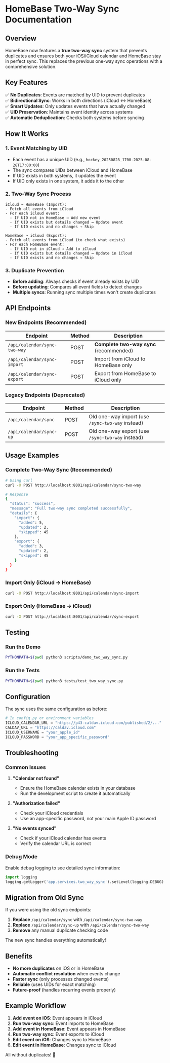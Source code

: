 # HomeBase Two-Way Sync Documentation

## Overview

HomeBase now features a **true two-way sync** system that prevents duplicates and ensures both your iOS/iCloud calendar and HomeBase stay in perfect sync. This replaces the previous one-way sync operations with a comprehensive solution.

## Key Features

✅ **No Duplicates**: Events are matched by UID to prevent duplicates  
✅ **Bidirectional Sync**: Works in both directions (iCloud ↔ HomeBase)  
✅ **Smart Updates**: Only updates events that have actually changed  
✅ **UID Preservation**: Maintains event identity across systems  
✅ **Automatic Deduplication**: Checks both systems before syncing  

## How It Works

### 1. **Event Matching by UID**
- Each event has a unique UID (e.g., `hockey_20250828_1700-2025-08-28T17:00:00`)
- The sync compares UIDs between iCloud and HomeBase
- If UID exists in both systems, it updates the event
- If UID only exists in one system, it adds it to the other

### 2. **Two-Way Sync Process**
```
iCloud → HomeBase (Import):
- Fetch all events from iCloud
- For each iCloud event:
  - If UID not in HomeBase → Add new event
  - If UID exists but details changed → Update event
  - If UID exists and no changes → Skip

HomeBase → iCloud (Export):
- Fetch all events from iCloud (to check what exists)
- For each HomeBase event:
  - If UID not in iCloud → Add to iCloud
  - If UID exists but details changed → Update in iCloud
  - If UID exists and no changes → Skip
```

### 3. **Duplicate Prevention**
- **Before adding**: Always checks if event already exists by UID
- **Before updating**: Compares all event fields to detect changes
- **Multiple syncs**: Running sync multiple times won't create duplicates

## API Endpoints

### New Endpoints (Recommended)

| Endpoint | Method | Description |
|----------|--------|-------------|
| `/api/calendar/sync-two-way` | POST | **Complete two-way sync** (recommended) |
| `/api/calendar/sync-import` | POST | Import from iCloud to HomeBase only |
| `/api/calendar/sync-export` | POST | Export from HomeBase to iCloud only |

### Legacy Endpoints (Deprecated)

| Endpoint | Method | Description |
|----------|--------|-------------|
| `/api/calendar/sync` | POST | Old one-way import (use `/sync-two-way` instead) |
| `/api/calendar/sync-up` | POST | Old one-way export (use `/sync-two-way` instead) |

## Usage Examples

### Complete Two-Way Sync (Recommended)
```bash
# Using curl
curl -X POST http://localhost:8001/api/calendar/sync-two-way

# Response
{
  "status": "success",
  "message": "Full two-way sync completed successfully",
  "details": {
    "import": {
      "added": 5,
      "updated": 2,
      "skipped": 45
    },
    "export": {
      "added": 3,
      "updated": 2,
      "skipped": 45
    }
  }
}
```

### Import Only (iCloud → HomeBase)
```bash
curl -X POST http://localhost:8001/api/calendar/sync-import
```

### Export Only (HomeBase → iCloud)
```bash
curl -X POST http://localhost:8001/api/calendar/sync-export
```

## Testing

### Run the Demo
```bash
PYTHONPATH=$(pwd) python3 scripts/demo_two_way_sync.py
```

### Run the Tests
```bash
PYTHONPATH=$(pwd) python3 tests/test_two_way_sync.py
```

## Configuration

The sync uses the same configuration as before:

```python
# In config.py or environment variables
ICLOUD_CALENDAR_URL = "https://p43-caldav.icloud.com/published/2/..."
CALDAV_URL = "https://caldav.icloud.com"
ICLOUD_USERNAME = "your_apple_id"
ICLOUD_PASSWORD = "your_app_specific_password"
```

## Troubleshooting

### Common Issues

1. **"Calendar not found"**
   - Ensure the HomeBase calendar exists in your database
   - Run the development script to create it automatically

2. **"Authorization failed"**
   - Check your iCloud credentials
   - Use an app-specific password, not your main Apple ID password

3. **"No events synced"**
   - Check if your iCloud calendar has events
   - Verify the calendar URL is correct

### Debug Mode

Enable debug logging to see detailed sync information:

```python
import logging
logging.getLogger('app.services.two_way_sync').setLevel(logging.DEBUG)
```

## Migration from Old Sync

If you were using the old sync endpoints:

1. **Replace** `/api/calendar/sync` with `/api/calendar/sync-two-way`
2. **Replace** `/api/calendar/sync-up` with `/api/calendar/sync-two-way`
3. **Remove** any manual duplicate checking code

The new sync handles everything automatically!

## Benefits

- **No more duplicates** on iOS or in HomeBase
- **Automatic conflict resolution** when events change
- **Faster sync** (only processes changed events)
- **Reliable** (uses UIDs for exact matching)
- **Future-proof** (handles recurring events properly)

## Example Workflow

1. **Add event on iOS**: Event appears in iCloud
2. **Run two-way sync**: Event imports to HomeBase
3. **Add event in HomeBase**: Event appears in HomeBase
4. **Run two-way sync**: Event exports to iCloud
5. **Edit event on iOS**: Changes sync to HomeBase
6. **Edit event in HomeBase**: Changes sync to iCloud

All without duplicates! 🎉 